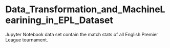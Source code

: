 # Data_Transformation_and_MachineLearining_in_EPL_Dataset
Jupyter Notebook
data set contain the match stats of all English Premier League tournament.
